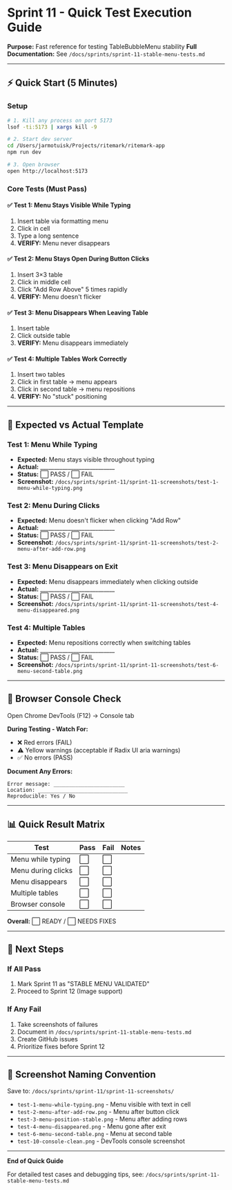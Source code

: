 # Sprint 11 - Quick Test Execution Guide

**Purpose:** Fast reference for testing TableBubbleMenu stability
**Full Documentation:** See `/docs/sprints/sprint-11-stable-menu-tests.md`

---

## ⚡ Quick Start (5 Minutes)

### Setup
```bash
# 1. Kill any process on port 5173
lsof -ti:5173 | xargs kill -9

# 2. Start dev server
cd /Users/jarmotuisk/Projects/ritemark/ritemark-app
npm run dev

# 3. Open browser
open http://localhost:5173
```

### Core Tests (Must Pass)

#### ✅ Test 1: Menu Stays Visible While Typing
1. Insert table via formatting menu
2. Click in cell
3. Type a long sentence
4. **VERIFY:** Menu never disappears

#### ✅ Test 2: Menu Stays Open During Button Clicks
1. Insert 3×3 table
2. Click in middle cell
3. Click "Add Row Above" 5 times rapidly
4. **VERIFY:** Menu doesn't flicker

#### ✅ Test 3: Menu Disappears When Leaving Table
1. Insert table
2. Click outside table
3. **VERIFY:** Menu disappears immediately

#### ✅ Test 4: Multiple Tables Work Correctly
1. Insert two tables
2. Click in first table → menu appears
3. Click in second table → menu repositions
4. **VERIFY:** No "stuck" positioning

---

## 🎯 Expected vs Actual Template

### Test 1: Menu While Typing
- **Expected:** Menu stays visible throughout typing
- **Actual:** ___________________________
- **Status:** ⬜ PASS / ⬜ FAIL
- **Screenshot:** `/docs/sprints/sprint-11/sprint-11-screenshots/test-1-menu-while-typing.png`

### Test 2: Menu During Clicks
- **Expected:** Menu doesn't flicker when clicking "Add Row"
- **Actual:** ___________________________
- **Status:** ⬜ PASS / ⬜ FAIL
- **Screenshot:** `/docs/sprints/sprint-11/sprint-11-screenshots/test-2-menu-after-add-row.png`

### Test 3: Menu Disappears on Exit
- **Expected:** Menu disappears immediately when clicking outside
- **Actual:** ___________________________
- **Status:** ⬜ PASS / ⬜ FAIL
- **Screenshot:** `/docs/sprints/sprint-11/sprint-11-screenshots/test-4-menu-disappeared.png`

### Test 4: Multiple Tables
- **Expected:** Menu repositions correctly when switching tables
- **Actual:** ___________________________
- **Status:** ⬜ PASS / ⬜ FAIL
- **Screenshot:** `/docs/sprints/sprint-11/sprint-11-screenshots/test-6-menu-second-table.png`

---

## 🐛 Browser Console Check

Open Chrome DevTools (F12) → Console tab

**During Testing - Watch For:**
- ❌ Red errors (FAIL)
- ⚠️ Yellow warnings (acceptable if Radix UI aria warnings)
- ✅ No errors (PASS)

**Document Any Errors:**
```
Error message: _______________________
Location: _____________________________
Reproducible: Yes / No
```

---

## 📊 Quick Result Matrix

| Test | Pass | Fail | Notes |
|------|------|------|-------|
| Menu while typing | ⬜ | ⬜ | |
| Menu during clicks | ⬜ | ⬜ | |
| Menu disappears | ⬜ | ⬜ | |
| Multiple tables | ⬜ | ⬜ | |
| Browser console | ⬜ | ⬜ | |

**Overall:** ⬜ READY / ⬜ NEEDS FIXES

---

## 🚀 Next Steps

### If All Pass
1. Mark Sprint 11 as "STABLE MENU VALIDATED"
2. Proceed to Sprint 12 (Image support)

### If Any Fail
1. Take screenshots of failures
2. Document in `/docs/sprints/sprint-11-stable-menu-tests.md`
3. Create GitHub issues
4. Prioritize fixes before Sprint 12

---

## 📸 Screenshot Naming Convention

Save to: `/docs/sprints/sprint-11/sprint-11-screenshots/`

- `test-1-menu-while-typing.png` - Menu visible with text in cell
- `test-2-menu-after-add-row.png` - Menu after button click
- `test-3-menu-position-stable.png` - Menu after adding rows
- `test-4-menu-disappeared.png` - Menu gone after exit
- `test-6-menu-second-table.png` - Menu at second table
- `test-10-console-clean.png` - DevTools console screenshot

---

**End of Quick Guide**

For detailed test cases and debugging tips, see:
`/docs/sprints/sprint-11-stable-menu-tests.md`
